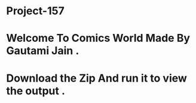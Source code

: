 # Project-157
# Welcome To Comics World Made By Gautami Jain .
# Download the Zip And run it to view the output .
